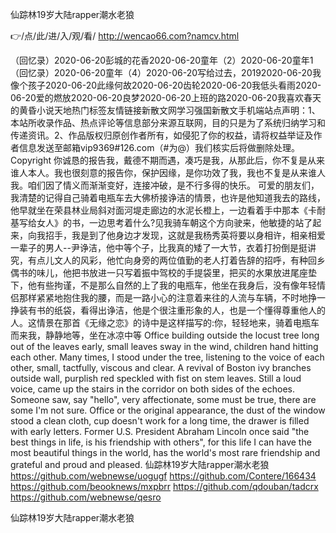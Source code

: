 
仙踪林19岁大陆rapper潮水老狼




👉/点/此/进/入/观/看/ http://wencao66.com?namcv.html




（回忆录）2020-06-20彭城的花香2020-06-20童年（2）2020-06-20童年1（回忆录）2020-06-20童年（4）2020-06-20写给过去，20192020-06-20我像个孩子2020-06-20此缘何故2020-06-20齿轮2020-06-20我低头看雨2020-06-20爱的燃放2020-06-20良梦2020-06-20上班的路2020-06-20我喜欢春天的黄昏小说天地热门标签友情链接新散文网学习强国新散文手机端站点声明：1、本站所收录作品、热点评论等信息部分来源互联网，目的只是为了系统归纳学习和传递资讯。2、作品版权归原创作者所有，如侵犯了你的权益，请将权益举证及作者信息发送至邮箱vip9369#126.com（#为@）我们核实后将做删除处理。Copyright
你诚恳的报告我，戴德不期而遇，凑巧是我，从那此后，你不复是从来谁人本人。我也很刻意的报告你，保护因缘，是你功效了我，我也不复是从来谁人我。咱们因了情义而渐渐变好，连接冲破，是不行多得的快乐。
可爱的朋友们，我清楚的记得自己骑着电瓶车去大佛桥接诤洁的情景，也许是他知道我去的路线，他早就坐在荣县林业局斜对面河堤走廊边的水泥长橙上，一边看着手中那本《卡耐基写给女人》的书，一边思考着什么?见我骑车朝这个方向驶来，他敏捷的站了起来，向我招手，我是到了他身边才发现，这就是我杨秀英将要以身相许，相亲相爱一辈子的男人--尹诤洁，他中等个子，比我真的矮了一大节，衣着打扮倒是挺讲究，有点儿文人的风彩，他忙向身旁的两位值勤的老人打着告辞的招呼，有种回乡偶书的味儿，他把书放进一只写着振中驾校的手提袋里，把买的水果放进尾座垫下，他有些拘谨，不是那么自然的上了我的电瓶车，他坐在我身后，没有像年轻情侣那样紧紧地抱住我的腰，而是一路小心的注意着来往的人流与车辆，不时地挣一挣装有书的纸袋，看得出诤洁，他是个很注重形象的人，也是一个懂得尊重他人的人。这情景在那首《无缘之恋》的诗中是这样描写的:你，轻轻地来，骑着电瓶车而来我，静静地等，坐在冰凉中等
Office building outside the locust tree long out of the leaves early, small leaves sway in the wind, children hand hitting each other.
Many times, I stood under the tree, listening to the voice of each other, small, tactfully, viscous and clear.
A revival of Boston ivy branches outside wall, purplish red speckled with fist on stem leaves.
Still a loud voice, came up the stairs in the corridor on both sides of the echoes.
Someone saw, say "hello", very affectionate, some must be true, there are some I'm not sure.
Office or the original appearance, the dust of the window stood a clean cloth, cup doesn't work for a long time, the drawer is filled with early letters.
Former U.S. President Abraham Lincoln once said "the best things in life, is his friendship with others", for this life I can have the most beautiful things in the world, has the world's most rare friendship and grateful and proud and pleased.
仙踪林19岁大陆rapper潮水老狼 https://github.com/webnewse/uogugf
https://github.com/Contere/166434
https://github.com/beooknews/mxpbrr
https://github.com/qdouban/tadcrx
https://github.com/webnewse/qesro





仙踪林19岁大陆rapper潮水老狼
